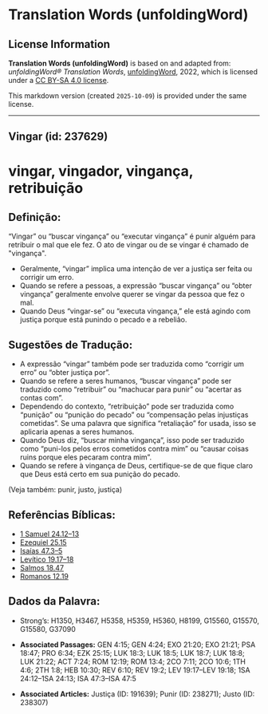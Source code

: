 # Translation Words (unfoldingWord)

## License Information

**Translation Words (unfoldingWord)** is based on and adapted from: _unfoldingWord® Translation Words_, [unfoldingWord](https://unfoldingword.org/utw), 2022, which is licensed under a [CC BY-SA 4.0 license](https://creativecommons.org/licenses/by-sa/4.0/legalcode.en).

This markdown version (created `2025-10-09`) is provided under the same license.



--------------------------------

## Vingar (id: 237629)

vingar, vingador, vingança, retribuição
=======================================

Definição:
----------

“Vingar” ou “buscar vingança” ou “executar vingança” é punir alguém para retribuir o mal que ele fez. O ato de vingar ou de se vingar é chamado de "vingança".

* Geralmente, “vingar” implica uma intenção de ver a justiça ser feita ou corrigir um erro.
* Quando se refere a pessoas, a expressão “buscar vingança” ou “obter vingança” geralmente envolve querer se vingar da pessoa que fez o mal.
* Quando Deus “vingar\-se” ou “executa vingança,” ele está agindo com justiça porque está punindo o pecado e a rebelião.

Sugestões de Tradução:
----------------------

* A expressão “vingar” também pode ser traduzida como “corrigir um erro” ou “obter justiça por”.
* Quando se refere a seres humanos, “buscar vingança” pode ser traduzido como “retribuir” ou “machucar para punir” ou “acertar as contas com”.
* Dependendo do contexto, “retribuição” pode ser traduzida como “punição” ou “punição do pecado” ou “compensação pelas injustiças cometidas”. Se uma palavra que significa “retaliação” for usada, isso se aplicaria apenas a seres humanos.
* Quando Deus diz, “buscar minha vingança”, isso pode ser traduzido como “puni\-los pelos erros cometidos contra mim” ou “causar coisas ruins porque eles pecaram contra mim”.
* Quando se refere à vingança de Deus, certifique\-se de que fique claro que Deus está certo em sua punição do pecado.

(Veja também: punir, justo, justiça)

Referências Bíblicas:
---------------------

* [1 Samuel 24\.12–13](https://ref.ly/1Sam24:12-1Sam24:13)
* [Ezequiel 25\.15](https://ref.ly/Ezek25:15)
* [Isaías 47\.3–5](https://ref.ly/Isa47:3-Isa47:5)
* [Levítico 19\.17–18](https://ref.ly/Lev19:17-Lev19:18)
* [Salmos 18\.47](https://ref.ly/Ps18:47)
* [Romanos 12\.19](https://ref.ly/Rom12:19)

Dados da Palavra:
-----------------

* Strong’s: H1350, H3467, H5358, H5359, H5360, H8199, G15560, G15570, G15580, G37090

* **Associated Passages:** GEN 4:15; GEN 4:24; EXO 21:20; EXO 21:21; PSA 18:47; PRO 6:34; EZK 25:15; LUK 18:3; LUK 18:5; LUK 18:7; LUK 18:8; LUK 21:22; ACT 7:24; ROM 12:19; ROM 13:4; 2CO 7:11; 2CO 10:6; 1TH 4:6; 2TH 1:8; HEB 10:30; REV 6:10; REV 19:2; LEV 19:17–LEV 19:18; 1SA 24:12–1SA 24:13; ISA 47:3–ISA 47:5
* **Associated Articles:** Justiça (ID: 191639); Punir (ID: 238271); Justo (ID: 238307)

